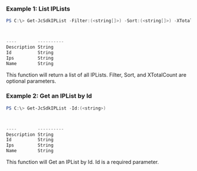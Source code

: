 ### Example 1: List IPLists
```powershell
PS C:\> Get-JcSdkIPList -Filter:(<string[]>) -Sort:(<string[]>) -XTotalCount:(<int>)



----        ----------
Description String
Id          String
Ips         String
Name        String


```

This function will return a list of all IPLists. Filter, Sort, and XTotalCount are optional parameters.

### Example 2: Get an IPList by Id
```powershell
PS C:\> Get-JcSdkIPList -Id:(<string>)



----        ----------
Description String
Id          String
Ips         String
Name        String


```

This function will Get an IPList by Id. Id is a required parameter.


